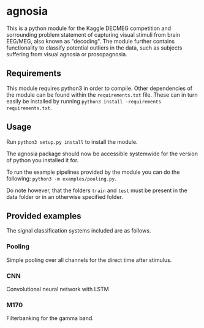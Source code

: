 # agnosia

This is a python module for the Kaggle DECMEG competition and sorrounding
problem statement of capturing visual stimuli from brain EEG/MEG, also known
as "decoding". The module further contains functionality to classify potential
outliers in the data, such as subjects suffering from visual agnosia or
prosopagnosia.

## Requirements

This module requires python3 in order to compile. Other dependencies of the
module can be found within the `requirements.txt` file. These can in turn
easily be installed by running `python3 install -requirements requirements.txt`.

## Usage

Run `python3 setup.py install` to install the module.

The agnosia package should now be accessible systemwide for the version of
python you installed it for.

To run the example pipelines provided by the module you can do the following:
`python3 -m examples/pooling.py`.

Do note however, that the folders `train` and `test` must be present in the
data folder or in an otherwise specified folder.

## Provided examples

The signal classification systems included are as follows.

### Pooling

Simple pooling over all channels for the direct time after stimulus.

### CNN

Convolutional neural network with LSTM

### M170

Filterbanking for the gamma band.
